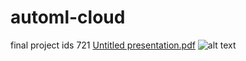 # automl-cloud
final project ids 721
[Untitled presentation.pdf](https://github.com/coneel/automl-cloud/files/8550056/Untitled.presentation.pdf)
![alt text](https://github.com/[coneel]/[automl-cloud]/blob/[main]/ProjectOverview.pdf?raw=true)
